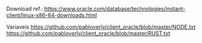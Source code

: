 Download 
ref.: https://www.oracle.com/database/technologies/instant-client/linux-x86-64-downloads.html

Variaveis
https://github.com/pabloverly/client_oracle/blob/master/NODE.txt
https://github.com/pabloverly/client_oracle/blob/master/RUST.txt
